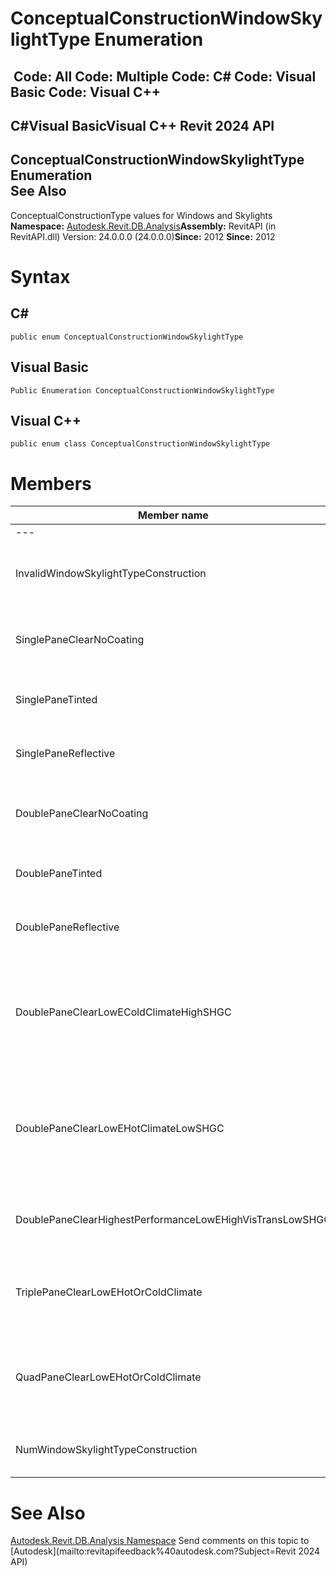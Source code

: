 # ConceptualConstructionWindowSkylightType Enumeration

﻿
 Code: All Code: Multiple Code: C# Code: Visual Basic Code: Visual C++   
---  
C#Visual BasicVisual C++
Revit 2024 API  
---  
ConceptualConstructionWindowSkylightType Enumeration  
See Also  
---  
ConceptualConstructionType values for Windows and Skylights 
**Namespace:** [Autodesk.Revit.DB.Analysis](958e2e12-587d-f188-5d7b-f13d7dbfdf48.md "Autodesk.Revit.DB.Analysis Namespace")**Assembly:** RevitAPI (in RevitAPI.dll) Version: 24.0.0.0 (24.0.0.0)**Since:** 2012 **Since:** 2012 
# Syntax
C#  
---  
```text
public enum ConceptualConstructionWindowSkylightType
```
  
Visual Basic  
---  
```text
Public Enumeration ConceptualConstructionWindowSkylightType
```
  
Visual C++  
---  
```text
public enum class ConceptualConstructionWindowSkylightType
```
  
# Members
| Member name | Description |
| --- | --- |
| --- | --- |
| InvalidWindowSkylightTypeConstruction | Invalid value/not set Window or Skylight Type Construction |
| SinglePaneClearNoCoating | Single Pane Clear No Coating Window or Skylight |
| SinglePaneTinted | Single Pane Tinted Window or Skylight |
| SinglePaneReflective | Single Pane Reflective Window or Skylight |
| DoublePaneClearNoCoating | Double Pane Clear No Coating Window or Skylight |
| DoublePaneTinted | Double Pane Tinted Window or Skylight |
| DoublePaneReflective | Double Pane Reflective Window or Skylight |
| DoublePaneClearLowEColdClimateHighSHGC | Double Pane Clear Low Energy Cold Climate High Solar Heat Gain Coefficient Window or Skylight |
| DoublePaneClearLowEHotClimateLowSHGC | Double Pane Clear Low Energy Hot Climate Low Solar Heat Gain Coefficient Window or Skylight |
| DoublePaneClearHighestPerformanceLowEHighVisTransLowSHGC | Double Pane Clear Highest Performance Low Window or Skylight |
| TriplePaneClearLowEHotOrColdClimate | Triple Pane Clear Low Energy Hot or Cold Climate Window or Skylight |
| QuadPaneClearLowEHotOrColdClimate | Quad Pane Clear Low Energy Hot Or Cold Climate Window or Skylight |
| NumWindowSkylightTypeConstruction | Total Number of Window or Skylight Type Constructions |

# See Also
[Autodesk.Revit.DB.Analysis Namespace](958e2e12-587d-f188-5d7b-f13d7dbfdf48.md "Autodesk.Revit.DB.Analysis Namespace")
Send comments on this topic to [Autodesk](mailto:revitapifeedback%40autodesk.com?Subject=Revit 2024 API)